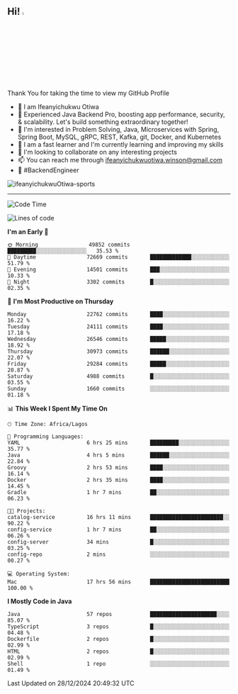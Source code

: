 <!-- BLOG-POST-LIST:START --><!-- BLOG-POST-LIST:END -->

## Hi! <img src="https://media.giphy.com/media/hvRJCLFzcasrR4ia7z/giphy.gif" width="4%"> 

Thank You for taking the time to view my GitHub Profile

- 👋 I am Ifeanyichukwu Otiwa
- 🚀 Experienced Java Backend Pro, boosting app performance, security, & scalability. Let's build something extraordinary together!
- 👀 I'm interested in Problem Solving, Java, Microservices with Spring, Spring Boot, MySQL, gRPC, REST, Kafka, git, Docker, and Kubernetes
- 🌱 I am a fast learner and I'm currently learning and improving my skills
- 💞️ I'm looking to collaborate on any interesting projects
- 📫 You can reach me through ifeanyichukwuotiwa.winson@gmail.com
- 🚀 #BackendEngineer

<p align="left" marginTop="10px"> <img src="https://komarev.com/ghpvc/?username=ifeanyichukwuOtiwa-sports&label=Profile%20views&color=0e75b6&style=for-the-badge" alt="ifeanyichukwuOtiwa-sports" /> </p>

***

<!--START_SECTION:waka-->
![Code Time](http://img.shields.io/badge/Code%20Time-3%2C261%20hrs%203%20mins-blue)

![Lines of code](https://img.shields.io/badge/From%20Hello%20World%20I%27ve%20Written-34.6%20million%20lines%20of%20code-blue)

**I'm an Early 🐤** 

```text
🌞 Morning                49852 commits       █████████░░░░░░░░░░░░░░░░   35.53 % 
🌆 Daytime                72669 commits       █████████████░░░░░░░░░░░░   51.79 % 
🌃 Evening                14501 commits       ███░░░░░░░░░░░░░░░░░░░░░░   10.33 % 
🌙 Night                  3302 commits        █░░░░░░░░░░░░░░░░░░░░░░░░   02.35 % 
```
📅 **I'm Most Productive on Thursday** 

```text
Monday                   22762 commits       ████░░░░░░░░░░░░░░░░░░░░░   16.22 % 
Tuesday                  24111 commits       ████░░░░░░░░░░░░░░░░░░░░░   17.18 % 
Wednesday                26546 commits       █████░░░░░░░░░░░░░░░░░░░░   18.92 % 
Thursday                 30973 commits       ██████░░░░░░░░░░░░░░░░░░░   22.07 % 
Friday                   29284 commits       █████░░░░░░░░░░░░░░░░░░░░   20.87 % 
Saturday                 4988 commits        █░░░░░░░░░░░░░░░░░░░░░░░░   03.55 % 
Sunday                   1660 commits        ░░░░░░░░░░░░░░░░░░░░░░░░░   01.18 % 
```


📊 **This Week I Spent My Time On** 

```text
🕑︎ Time Zone: Africa/Lagos

💬 Programming Languages: 
YAML                     6 hrs 25 mins       █████████░░░░░░░░░░░░░░░░   35.77 % 
Java                     4 hrs 5 mins        ██████░░░░░░░░░░░░░░░░░░░   22.84 % 
Groovy                   2 hrs 53 mins       ████░░░░░░░░░░░░░░░░░░░░░   16.14 % 
Docker                   2 hrs 35 mins       ████░░░░░░░░░░░░░░░░░░░░░   14.45 % 
Gradle                   1 hr 7 mins         ██░░░░░░░░░░░░░░░░░░░░░░░   06.23 % 

🐱‍💻 Projects: 
catalog-service          16 hrs 11 mins      ███████████████████████░░   90.22 % 
config-service           1 hr 7 mins         ██░░░░░░░░░░░░░░░░░░░░░░░   06.26 % 
config-server            34 mins             █░░░░░░░░░░░░░░░░░░░░░░░░   03.25 % 
config-repo              2 mins              ░░░░░░░░░░░░░░░░░░░░░░░░░   00.27 % 

💻 Operating System: 
Mac                      17 hrs 56 mins      █████████████████████████   100.00 % 
```

**I Mostly Code in Java** 

```text
Java                     57 repos            █████████████████████░░░░   85.07 % 
TypeScript               3 repos             █░░░░░░░░░░░░░░░░░░░░░░░░   04.48 % 
Dockerfile               2 repos             █░░░░░░░░░░░░░░░░░░░░░░░░   02.99 % 
HTML                     2 repos             █░░░░░░░░░░░░░░░░░░░░░░░░   02.99 % 
Shell                    1 repo              ░░░░░░░░░░░░░░░░░░░░░░░░░   01.49 % 
```




 Last Updated on 28/12/2024 20:49:32 UTC
<!--END_SECTION:waka-->

<!--
<p align="center">
![trophy](https://github-profile-trophy.vercel.app/?username=ifeanyichukwuOtiwa-sports&theme=onedark) (https://github.com/ryo-ma/github-profile-trophy)
</p>
-->

<!---
ifeanyi-otiwa/ifeanyi-otiwa is a ✨ special ✨ repository because its `README.md` (this file) appears on your GitHub profile.
You can click the Preview link to take a look at your changes.
--->
